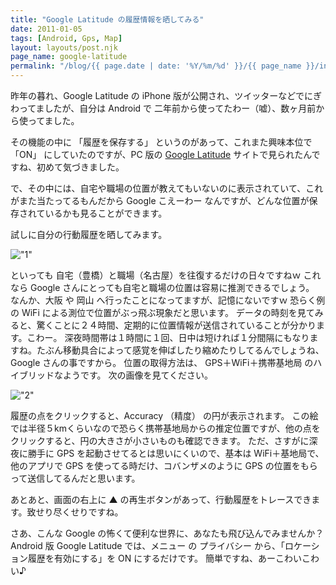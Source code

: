 ```yaml
---
title: "Google Latitude の履歴情報を晒してみる"
date: 2011-01-05
tags: [Android, Gps, Map]
layout: layouts/post.njk
page_name: google-latitude
permalink: "/blog/{{ page.date | date: '%Y/%m/%d' }}/{{ page_name }}/index.html"
---
```

昨年の暮れ、Google Latitude の iPhone 版が公開され、ツイッターなどでにぎわってましたが、自分は Android で 二年前から使ってたわー（嘘）、数ヶ月前から使ってました。
<!--more-->

その機能の中に 「履歴を保存する」 というのがあって、これまた興味本位で 「ON」 にしていたのですが、PC 版の [Google Latitude](https://www.google.com/latitude/) サイトで見られたんですね、初めて気づきました。

で、その中には、自宅や職場の位置が教えてもいないのに表示されていて、これがまた当たってるもんだから Google こえーわー なんですが、どんな位置が保存されているかも見ることができます。

試しに自分の行動履歴を晒してみます。

!["1"](https://blog.amay077.net/img/posts/latitude_1.png)

といっても 自宅（豊橋）と職場（名古屋）を往復するだけの日々ですねｗ
これなら Google さんにとっても自宅と職場の位置は容易に推測できるでしょう。
なんか、大阪 や 岡山 へ行ったことになってますが、記憶にないですｗ
恐らく例の WiFi による測位で位置がぶっ飛ぶ現象だと思います。
データの時刻を見てみると、驚くことに２４時間、定期的に位置情報が送信されていることが分かります。こわー。
深夜時間帯は１時間に１回、日中は短ければ１分間隔にもなりますね。たぶん移動具合によって感覚を伸ばしたり縮めたりしてるんでしょうね、Google さんの事ですから。
位置の取得方法は、 GPS＋WiFi＋携帯基地局 のハイブリッドなようです。
次の画像を見てください。

!["2"](https://blog.amay077.net/img/posts/latitude_2.png)

履歴の点をクリックすると、Accuracy （精度） の円が表示されます。
この絵では半径５kmくらいなので恐らく携帯基地局からの推定位置ですが、他の点をクリックすると、円の大きさが小さいものも確認できます。
ただ、さすがに深夜に勝手に GPS を起動させてるとは思いにくいので、基本は WiFi＋基地局で、他のアプリで GPS を使ってる時だけ、コバンザメのように GPS の位置をもらって送信してるんだと思います。

あとあと、画面の右上に ▲ の再生ボタンがあって、行動履歴をトレースできます。致せり尽くせりですね。

さあ、こんな Google の怖くて便利な世界に、あなたも飛び込んでみませんか？
Android 版 Google Latitude では、メニュー の プライバシー から、「ロケーション履歴を有効にする」を ON にするだけです。
簡単ですね、あーこわいこわい♪
